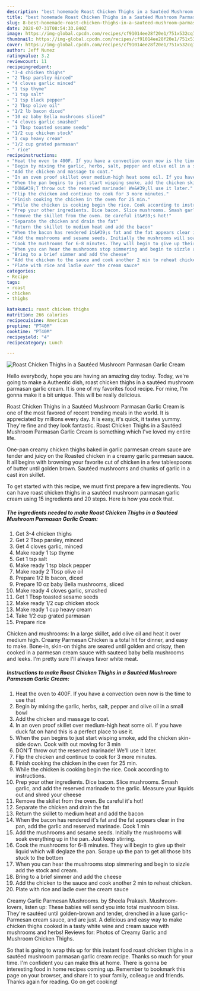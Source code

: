 ```yaml
---
description: "best homemade Roast Chicken Thighs in a Sautéed Mushroom Parmasan Garlic Cream recipe | how to make homemade Roast Chicken Thighs in a Sautéed Mushroom Parmasan Garlic Cream"
title: "best homemade Roast Chicken Thighs in a Sautéed Mushroom Parmasan Garlic Cream recipe | how to make homemade Roast Chicken Thighs in a Sautéed Mushroom Parmasan Garlic Cream"
slug: 8-best-homemade-roast-chicken-thighs-in-a-sauteed-mushroom-parmasan-garlic-cream-recipe-how-to-make-homemade-roast-chicken-thighs-in-a-sauteed-mushroom-parmasan-garlic-cream
date: 2020-07-31T08:54:33.840Z
image: https://img-global.cpcdn.com/recipes/cf91014ee28f20e1/751x532cq70/roast-chicken-thighs-in-a-sauteed-mushroom-parmasan-garlic-cream-recipe-main-photo.jpg
thumbnail: https://img-global.cpcdn.com/recipes/cf91014ee28f20e1/751x532cq70/roast-chicken-thighs-in-a-sauteed-mushroom-parmasan-garlic-cream-recipe-main-photo.jpg
cover: https://img-global.cpcdn.com/recipes/cf91014ee28f20e1/751x532cq70/roast-chicken-thighs-in-a-sauteed-mushroom-parmasan-garlic-cream-recipe-main-photo.jpg
author: Jeff Nunez
ratingvalue: 3.2
reviewcount: 11
recipeingredient:
- "3-4 chicken thighs"
- "2 Tbsp parsley minced"
- "4 cloves garlic minced"
- "1 tsp thyme"
- "1 tsp salt"
- "1 tsp black pepper"
- "2 Tbsp olive oil"
- "1/2 lb bacon diced"
- "10 oz baby Bella mushrooms sliced"
- "4 cloves garlic smashed"
- "1 Tbsp toasted sesame seeds"
- "1/2 cup chicken stock"
- "1 cup heavy cream"
- "1/2 cup grated parmasan"
- " rice"
recipeinstructions:
- "Heat the oven to 400F. If you have a convection oven now is the time to use that"
- "Begin by mixing the garlic, herbs, salt, pepper and olive oil in a small bowl"
- "Add the chicken and massage to coat."
- "In an oven proof skillet over medium-high heat some oil. If you have duck fat on hand this is a perfect place to use it."
- "When the pan begins to just start wisping smoke, add the chicken skin-side down. Cook with out moving for 3 min"
- "DON&#39;T throw out the reserved marinade! We&#39;ll use it later."
- "Flip the chicken and continue to cook for 3 more minutes."
- "Finish cooking the chicken in the oven for 25 min."
- "While the chicken is cooking begin the rice. Cook according to instructions."
- "Prep your other ingredients. Dice bacon. Slice mushrooms. Smash garlic, and add the reserved marinade to the garlic. Measure your liquids out and shred your cheese"
- "Remove the skillet from the oven. Be careful it&#39;s hot!"
- "Separate the chicken and drain the fat"
- "Return the skillet to medium heat and add the bacon"
- "When the bacon has rendered it&#39;s fat and the fat appears clear in the pan, add the garlic and reserved marinade. Cook 1 min"
- "Add the mushrooms and sesame seeds. Initially the mushrooms will soak everything up in the pan. Just keep stirring."
- "Cook the mushrooms for 6-8 minutes. They will begin to give up their liquid which will deglaze the pan. Scrape up the pan to get all those bits stuck to the bottom"
- "When you can hear the mushrooms stop simmering and begin to sizzle add the stock and cream."
- "Bring to a brief simmer and add the cheese"
- "Add the chicken to the sauce and cook another 2 min to reheat chicken."
- "Plate with rice and ladle over the cream sauce"
categories:
- Recipe
tags:
- roast
- chicken
- thighs

katakunci: roast chicken thighs 
nutrition: 266 calories
recipecuisine: American
preptime: "PT40M"
cooktime: "PT40M"
recipeyield: "4"
recipecategory: Lunch

---
```



![Roast Chicken Thighs in a Sautéed Mushroom Parmasan Garlic Cream](https://img-global.cpcdn.com/recipes/cf91014ee28f20e1/751x532cq70/roast-chicken-thighs-in-a-sauteed-mushroom-parmasan-garlic-cream-recipe-main-photo.jpg)

Hello everybody, hope you are having an amazing day today. Today, we're going to make a Authentic dish, roast chicken thighs in a sautéed mushroom parmasan garlic cream. It is one of my favorites food recipe. For mine, I'm gonna make it a bit unique. This will be really delicious.

Roast Chicken Thighs in a Sautéed Mushroom Parmasan Garlic Cream is one of the most favored of recent trending meals in the world. It is appreciated by millions every day. It is easy, it's quick, it tastes yummy. They're fine and they look fantastic. Roast Chicken Thighs in a Sautéed Mushroom Parmasan Garlic Cream is something which I've loved my entire life.

One-pan creamy chicken thighs baked in garlic parmesan cream sauce are tender and juicy on the Roasted chicken in a creamy garlic parmesan sauce. It all begins with browning your favorite cut of chicken in a few tablespoons of butter until golden brown. Sautéed mushrooms and chunks of garlic in a cast iron skillet.


To get started with this recipe, we must first prepare a few ingredients. You can have roast chicken thighs in a sautéed mushroom parmasan garlic cream using 15 ingredients and 20 steps. Here is how you cook that.

<!--inarticleads1-->

##### The ingredients needed to make Roast Chicken Thighs in a Sautéed Mushroom Parmasan Garlic Cream:

1. Get 3-4 chicken thighs
1. Get 2 Tbsp parsley, minced
1. Get 4 cloves garlic, minced
1. Make ready 1 tsp thyme
1. Get 1 tsp salt
1. Make ready 1 tsp black pepper
1. Make ready 2 Tbsp olive oil
1. Prepare 1/2 lb bacon, diced
1. Prepare 10 oz baby Bella mushrooms, sliced
1. Make ready 4 cloves garlic, smashed
1. Get 1 Tbsp toasted sesame seeds
1. Make ready 1/2 cup chicken stock
1. Make ready 1 cup heavy cream
1. Take 1/2 cup grated parmasan
1. Prepare  rice


Chicken and mushrooms: In a large skillet, add olive oil and heat it over medium high. Creamy Parmesan Chicken is a total hit for dinner, and easy to make. Bone-in, skin-on thighs are seared until golden and crispy, then cooked in a parmesan cream sauce with sauteed baby bella mushrooms and leeks. I&#39;m pretty sure I&#39;ll always favor white meat. 

<!--inarticleads2-->

##### Instructions to make Roast Chicken Thighs in a Sautéed Mushroom Parmasan Garlic Cream:

1. Heat the oven to 400F. If you have a convection oven now is the time to use that
1. Begin by mixing the garlic, herbs, salt, pepper and olive oil in a small bowl
1. Add the chicken and massage to coat.
1. In an oven proof skillet over medium-high heat some oil. If you have duck fat on hand this is a perfect place to use it.
1. When the pan begins to just start wisping smoke, add the chicken skin-side down. Cook with out moving for 3 min
1. DON&#39;T throw out the reserved marinade! We&#39;ll use it later.
1. Flip the chicken and continue to cook for 3 more minutes.
1. Finish cooking the chicken in the oven for 25 min.
1. While the chicken is cooking begin the rice. Cook according to instructions.
1. Prep your other ingredients. Dice bacon. Slice mushrooms. Smash garlic, and add the reserved marinade to the garlic. Measure your liquids out and shred your cheese
1. Remove the skillet from the oven. Be careful it&#39;s hot!
1. Separate the chicken and drain the fat
1. Return the skillet to medium heat and add the bacon
1. When the bacon has rendered it&#39;s fat and the fat appears clear in the pan, add the garlic and reserved marinade. Cook 1 min
1. Add the mushrooms and sesame seeds. Initially the mushrooms will soak everything up in the pan. Just keep stirring.
1. Cook the mushrooms for 6-8 minutes. They will begin to give up their liquid which will deglaze the pan. Scrape up the pan to get all those bits stuck to the bottom
1. When you can hear the mushrooms stop simmering and begin to sizzle add the stock and cream.
1. Bring to a brief simmer and add the cheese
1. Add the chicken to the sauce and cook another 2 min to reheat chicken.
1. Plate with rice and ladle over the cream sauce


Creamy Garlic Parmesan Mushrooms. by Sheela Prakash. Mushroom-lovers, listen up: These babies will send you into total mushroom bliss. They&#39;re sautéed until golden-brown and tender, drenched in a luxe garlic-Parmesan cream sauce, and are just. A delicious and easy way to make chicken thighs cooked in a tasty white wine and cream sauce with mushrooms and herbs! Reviews for: Photos of Creamy Garlic and Mushroom Chicken Thighs. 

So that is going to wrap this up for this instant food roast chicken thighs in a sautéed mushroom parmasan garlic cream recipe. Thanks so much for your time. I'm confident you can make this at home. There is gonna be interesting food in home recipes coming up. Remember to bookmark this page on your browser, and share it to your family, colleague and friends. Thanks again for reading. Go on get cooking!
